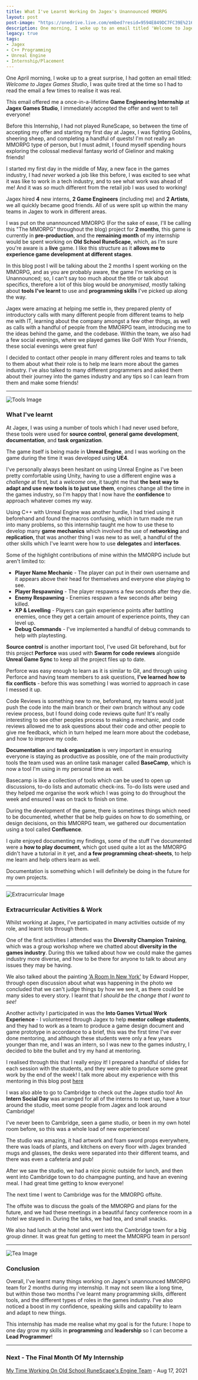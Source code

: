 ```yaml
---
title: What I've Learnt Working On Jagex's Unannounced MMORPG
layout: post
post-image: "https://onedrive.live.com/embed?resid=9594E849DC7FC39E%2161046&authkey=%21ALtuWGd37RY-laQ&width=1920&height=1634"
description: One morning, I woke up to an email titled 'Welcome to Jagex Games Studio' - I could barely believe it!
legacy: true
tags:
- Jagex
- C++ Programming
- Unreal Engine
- Internship/Placement
---
```


One April morning, I woke up to a great surprise, I had gotten an email titled: *Welcome to Jagex Games Studio*, I was quite tired at the time so I had to read the email a few times to realise it was real.

This email offered me a once-in-a-lifetime **Game Engineering Internship** at **Jagex Games Studio**, I immediately accepted the offer and went to tell everyone!

Before this Internship, I had not played RuneScape, so between the time of accepting my offer and starting my first day at Jagex, I was fighting Goblins, sheering sheep, and completing a handful of quests! I'm not really an MMORPG type of person, but I must admit, I found myself spending hours exploring the colossal medieval fantasy world of Gielinor and making friends!

I started my first day in the middle of May, a new face in the games industry, I had *never* worked a job like this before, I was excited to see what it was like to work in a tech industry, and to see what work was ahead of me! And it was *so* much different from the retail job I was used to working!

Jagex hired **4** new interns, **2 Game Engineers** (including me) and **2 Artists**, we all quickly became good friends. All of us were split up within the many teams in Jagex to work in different areas.

I was put on the unannounced MMORPG (For the sake of ease, I'll be calling this "The MMORPG" throughout the blog) project for **2 months**, this game is currently in **pre-production**, and the **remaining month** of my internship would be spent working on **Old School RuneScape**, which, as I'm sure you're aware is a **live** game. I like this structure as it **allows me to experience game development at different stages**.

In this blog post I will be talking about the 2 months I spent working on the MMORPG, and as you are probably aware, the game I'm working on is Unannounced; so, I can't say too much about the title or talk about specifics, therefore a lot of this blog would be *anonymised*, mostly talking about **tools I've learnt** to use and **programming skills** I've picked up along the way.

Jagex were amazing at helping me settle in, they prepared plenty of introductory calls with many different people from different teams to help me with IT, learning about the company amongst a few other things, as well as calls with a handful of people from the MMORPG team, introducing me to the ideas behind the game, and the codebase. Within the team, we also had a few social evenings, where we played games like Golf With Your Friends, these social evenings were great fun!

I decided to contact other people in many different roles and teams to talk to them about what their role is to help me learn more about the games industry. I've also talked to many different programmers and asked them about their journey into the games industry and any tips so I can learn from them and make some friends!

---

![Tools Image](https://onedrive.live.com/embed?resid=9594E849DC7FC39E%2161048&authkey=%21AKucsn4UU3QJ0g0&width=2300&height=800)

### What I've learnt

At Jagex, I was using a number of tools which I had never used before, these tools were used for **source control**, **general game development**, **documentation**, and **task organization**.

The game itself is being made in **Unreal Engine**, and I was working on the game during the time it was developed using **UE4**.

I've personally always been hesitant on using Unreal Engine as I've been pretty comfortable using Unity, having to use a different engine was a *challenge* at first, but a *welcome* one, it taught me that **the best way to adapt and use new tools is to just use them**, engines change all the time in the games industry, so I'm happy that I now have the **confidence** to approach whatever comes my way.

Using C++ with Unreal Engine was another hurdle, I had tried using it beforehand and found the macros confusing, which in turn made me run into many problems, so this internship taught me how to use these to develop many **game mechanics** which involved the use of **networking** and **replication**, that was another thing I was new to as well, a handful of the other skills which I've learnt were how to use **delegates** and **interfaces**.

Some of the highlight contributions of mine within the MMORPG include but aren't limited to:
* **Player Name Mechanic** - The player can put in their own username and it appears above their head for themselves and everyone else playing to see.
* **Player Respawning** - The player respawns a few seconds after they die.
* **Enemy Respawning** - Enemies respawn a few seconds after being killed.
* **XP & Levelling** - Players can gain experience points after battling enemies, once they get a certain amount of experience points, they can level up.
* **Debug Commands** - I've implemented a handful of debug commands to help with playtesting.

**Source control** is another important tool, I've used Git beforehand, but for this project **Perforce** was used with **Swarm for code reviews** alongside **Unreal Game Sync** to keep all the project files up to date.

Perforce was easy enough to learn as it is similar to Git, and through using Perforce and having team members to ask questions, **I've learned how to fix conflicts** - before this was something I was worried to approach in case I messed it up.

Code Reviews is something new to me, beforehand, my teams would just push the code into the main branch or their own branch without any code review process, but I found doing code reviews quite fun! It's really interesting to see other peoples process to making a mechanic, and code reviews allowed me to ask questions about their code and other people to give me feedback, which in turn helped me learn more about the codebase, and how to improve my code.

**Documentation** and **task organization** is very important in ensuring everyone is staying as productive as possible, one of the main productivity tools the team used was an online task manager called **BaseCamp**, which is now a tool I'm using in my personal time as well.

Basecamp is like a collection of tools which can be used to open up discussions, to-do lists and automatic check-ins. To-do lists were used and they helped me organise the work which I was going to do throughout the week and ensured I was on track to finish on time.

During the development of the game, there is sometimes things which need to be documented, whether that be help guides on how to do something, or design decisions, on this MMORPG team, we gathered our documentation using a tool called **Confluence**.

I quite enjoyed documenting my findings, some of the stuff I've documented were a **how to play document**, which got used quite a lot as the MMORPG didn't have a tutorial in it yet, and **a few programming cheat-sheets**, to help me learn and help others learn as well.

Documentation is something which I will definitely be doing in the future for my own projects.

---

![Extracurricular Image](https://onedrive.live.com/embed?resid=9594E849DC7FC39E%2161047&authkey=%21AACkI7_5v5BX_Ic&width=1920&height=636)

### Extracurricular Activities & Work

Whilst working at Jagex, I've participated in many activities outside of my role, and learnt lots through them.

One of the first activities I attended was the **Diversity Champion Training**, which was a group workshop where we chatted about **diversity in the games industry**. During this we talked about how we could make the games industry more diverse, and how to be there for anyone to talk to about any issues they may be having.

We also talked about the painting ['A Room In New York'](https://en.wikipedia.org/wiki/Room_in_New_York) by Edward Hopper, through open discussion about what was happening in the photo we concluded that we can't judge things by how we see it, as there could be many sides to every story. I learnt that *I should be the change that I want to see!*

Another activity I participated in was the **Into Games Virtual Work Experience** - I volunteered through Jagex to help **mentor college students**, and they had to work as a team to produce a game design document and game prototype in accordance to a brief, this was the first time I've ever done mentoring, and although these students were only a few years younger than me, and I was an intern, so I was new to the games industry, I decided to bite the bullet and try my hand at mentoring.

I realised through this that I really enjoy it! I prepared a handful of slides for each session with the students, and they were able to produce some great work by the end of the week! I talk more about my experience with this mentoring in this blog post [here](/blog/guiding-students-through-designing-prototying-a-game/)

I was also able to go to Cambridge to check out the Jagex studio too! An **Intern Social Day** was arranged for all of the interns to meet up, have a tour around the studio, meet some people from Jagex and look around Cambridge!

I've never been to Cambridge, seen a game studio, or been in my own hotel room before, so this was a whole load of new experiences!

The studio was amazing, it had artwork and foam sword props everywhere, there was loads of plants, and kitchens on every floor with Jagex branded mugs and glasses, the desks were separated into their different teams, and there was even a cafeteria and pub!

After we saw the studio, we had a nice picnic outside for lunch, and then went into Cambridge town to do champagne punting, and have an evening meal. I had great time getting to know everyone!

The next time I went to Cambridge was for the MMORPG offsite.

The offsite was to discuss the goals of the MMORPG and plans for the future, and we had these meetings in a beautiful fancy conference room in a hotel we stayed in. During the talks, we had tea, and small snacks.

We also had lunch at the hotel and went into the Cambridge town for a big group dinner. It was great fun getting to meet the MMORPG team in person!

---

![Tea Image](https://onedrive.live.com/embed?resid=9594E849DC7FC39E%2161045&authkey=%21AIIkFSmfDFl0-ZU&width=600&height=300)

### Conclusion

Overall, I've learnt many things working on Jagex's unannounced MMORPG team for 2 months during my internship. It may not seem like a long time, but within those two months I've learnt many programming skills, different tools, and the different types of roles in the games industry. I've also noticed a boost in my confidence, speaking skills and capability to learn and adapt to new things.

This internship has made me realise what my goal is for the future: I hope to one day grow my skills in **programming** and **leadership** so I can become a **Lead Programmer**!

---

### Next - The Final Month Of My Internship

[My Time Working On Old School RuneScape's Engine Team](/blog/my-time-working-on-old-school-runescapes-engine-team) - Aug 17, 2021